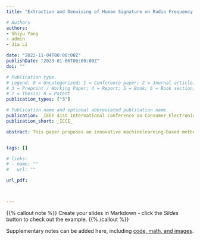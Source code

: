 ```yaml
---
title: "Extraction and Denoising of Human Signature on Radio Frequency Spectrums"

# Authors
authors:
- Shiyu Yang
- admin
- Jia Li

date: "2022-11-04T00:00:00Z"
publishDate: "2023-01-06T00:00:00Z"
doi: ""

# Publication type.
# Legend: 0 = Uncategorized; 1 = Conference paper; 2 = Journal article;
# 3 = Preprint / Working Paper; 4 = Report; 5 = Book; 6 = Book section;
# 7 = Thesis; 8 = Patent
publication_types: ["3"]

# Publication name and optional abbreviated publication name.
publication: _IEEE 41st International Conference on Consumer Electronics_
publication_short: _ICCE_

abstract: This paper proposes an innovative machinelearning-based method to extract compact, accurate, and adequate human radio frequency signature in residential environment. Our research created a shielded environment by using electromagnetic fields blocking material to attenuate strong signals in the background. SHapley Additive exPlanations were utilized to identify the most human impacted frequency range, which ensures the spectrums acquired later contain adequate information. In order to extract the spectrum that contains mainly human signature information, a conditional-generative-adversarial network has been trained to model the shielding effect. The proposed method can generate the spectrum containing the human signature that was originally buried in the background. In addition to simulating the denoising effect that is established by the physical shielding, the trained generator model is applied for the second time to achieve multi-stage denoising, which further improves the signal to noise ratio in the spectrum. As the result shown, the proposed model successfully generates the spectrum with root mean square distance of 0.027 when comparing with the physically shielded spectrum. Furthermore, a Support Vector Machine model is trained to evaluate the performance of the conditional generative adversarial network model. The experimental results show that the extracted human signature in the synthesized spectrum can be identified by the support vector machine classifier with 100% accuracy while the physically shielded spectrum yields 93.5% accuracy.


tags: []

# links:
# - name: ""
#   url: ""

url_pdf: 



---
```


{{% callout note %}}
Create your slides in Markdown - click the *Slides* button to check out the example.
{{% /callout %}}

Supplementary notes can be added here, including [code, math, and images](https://wowchemy.com/docs/writing-markdown-latex/).
